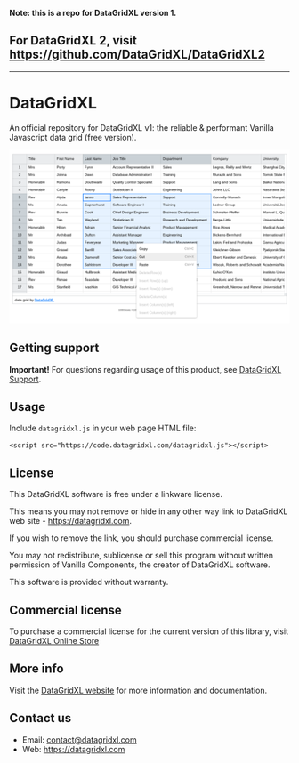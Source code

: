 **Note: this is a repo for DataGridXL version 1.**

## For DataGridXL 2, visit https://github.com/DataGridXL/DataGridXL2

---

# DataGridXL

An official repository for DataGridXL v1: the reliable &amp; performant Vanilla Javascript data grid (free version).

![DataGridXL Screenshot](https://github.com/DataGridXL/DataGridXL/blob/master/images/javascript-spreadsheet.png?raw=true)

## Getting support

**Important!** For questions regarding usage of this product, see [DataGridXL Support](https://datagridxl.com/support).

## Usage

Include `datagridxl.js` in your web page HTML file:

```
<script src="https://code.datagridxl.com/datagridxl.js"></script>
```

## License

This DataGridXL software is free under a linkware license.

This means you may not remove or hide in any other way link to DataGridXL
web site - https://datagridxl.com.

If you wish to remove the link, you should purchase commercial license.

You may not redistribute, sublicense or sell this program without written
permission of Vanilla Components, the creator of DataGridXL software.

This software is provided without warranty.

## Commercial license

To purchase a commercial license for the current version of this library, visit
[DataGridXL Online Store](https://datagridxl.com/buy)

## More info

Visit the [DataGridXL website](https://datagridxl.com) for more information and 
documentation.

## Contact us

* Email: contact@datagridxl.com
* Web: https://datagridxl.com
